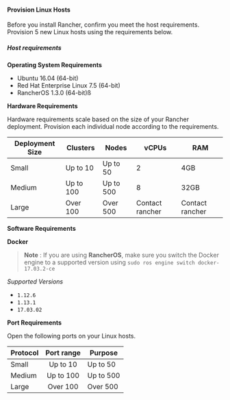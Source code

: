 ####  Provision Linux Hosts
Before you install Rancher, confirm you meet the host requirements. Provision 5 new Linux hosts using the requirements below.

##### Host requirements
**Operating System Requirements**

- Ubuntu 16.04 (64-bit)
- Red Hat Enterprise Linux 7.5 (64-bit)
- RancherOS 1.3.0 (64-bit)ß

**Hardware Requirements**

Hardware requirements scale based on the size of your Rancher deployment. Provision each individual node according to the requirements.

| Deployment Size| Clusters      | Nodes     |vCPUs|RAM|
| ---------------|---------------| ---------|-----------|------------|
| Small          | Up to 10      | Up to 50 |2|4GB|
| Medium         | Up to 100     | Up to 500|8|32GB|
| Large          | Over 100      | Over 500 |Contact rancher|Contact rancher|

**Software Requirements**

**Docker**
> **Note** :
If you are using **RancherOS**, make sure you switch the Docker engine to a supported version using ```sudo ros engine switch docker-17.03.2-ce```
>

_Supported Versions_
- ```1.12.6```
- ```1.13.1```
- ```17.03.02```

**Port Requirements**

Open the following ports on your Linux hosts.

| Protocol| Port range     | Purpose    |
| ---------------|:-------------:| ---------|
| Small          | Up to 10      | Up to 50 |
| Medium         | Up to 100     | Up to 500|
| Large          | Over 100      | Over 500 |
